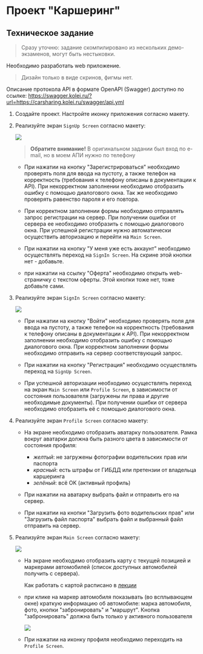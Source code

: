 # Проект "Каршеринг"

## Техническое задание

>Сразу уточню: задание скомпилировано из нескольких демо-экзаменов, могут быть нестыковки.

Необходимо разработать web приложение.

>Дизайн только в виде скринов, фигмы нет.

Описание протокола API в формате OpenAPI (Swagger) доступно по ссылке:
https://swagger.kolei.ru/?url=https://carsharing.kolei.ru/swagger/api.yml

1. Создайте проект. Настройте иконку приложения согласно макету.

1. Реализуйте экран `SignUp Screen` согласно макету:

    ![](../img/mas1_03.png)    

    >**Обратите внимание!** В оригинальном задании был вход по e-mail, но в моем АПИ нужно по телефону

    * При нажатии на кнопку "Зарегистрироваться" необходимо проверять поля для ввода на пустоту, а также телефон на корректность (требования к телефону описаны в документации к API). При некорректном заполнении необходимо отобразить ошибку с помощью диалогового окна. Так же необходимо проверять равенство пароля и его повтора.

    * При корректном заполнении формы необходимо отправлять запрос регистрации на сервер. При получении ошибки от сервера ее необходимо отобразить с помощью диалогового окна. При успешной регистрации нужно автоматически осуществить авторизацию и перейти на `Main Screen`.

    * При нажатии на кнопку "У меня уже есть аккаунт" необходимо осуществлять переход на `SignIn Screen`. На скрине этой кнопки нет - добавьте.

    * при нажатии на ссылку "Оферта" необходимо открыть web-страничку с текстом оферты. Этой кнопки тоже нет, тоже добавьте сами.

1. Реализуйте экран `SignIn Screen` согласно макету:

    ![](../img/mas1_02.png)    

    * При нажатии на кнопку "Войти" необходимо проверять поля для ввода на пустоту, а также телефон на корректность (требования к телефону описаны в документации к API). При некорректном заполнении необходимо отобразить ошибку с помощью диалогового окна. При корректном заполнении формы необходимо отправить на сервер соответствующий запрос.

    * При нажатии на кнопку "Регистрация" необходимо осуществлять переход на `SignUp Screen`.

    * При успешной авторизации необходимо осуществлять переход на экран `Main Screen` или `Profile Screen`, в зависимости от состояния пользователя (загружены ли права и другие необходимые документы). При получении ошибки от сервера необходимо отобразить её с помощью диалогового окна.

1. Реализуйте экран `Profile Screen` согласно макету:

    * На экране необходимо отобразить аватарку пользователя. Рамка вокруг аватарки должна быть разного цвета в зависимости от состояния профиля:
        - *желтый*: не загружены фотографии водительских прав или паспорта
        - *красный*: есть штрафы от ГИБДД или претензии от владельца каршеринга
        - *зелёный*: всё OK (активный профиль)

    * При нажатии на аватарку выбрать файл и  отправить его на сервер.

    * При нажатии на кнопки "Загрузить фото водительских прав" или "Загрузить файл паспорта" выбрать файл и выбранный файл отправить на сервер.

1. Реализуйте экран `Main Screen` согласно макету:

    ![](../img/mas1_04.png)

    * На экране необходимо отобразить карту с текущей позицией и маркерами автомобилей (список доступных автомобилей получить с сервера).

        Как работать с картой расписано в [лекции](./web_19.md)

    * при клике на маркер автомобиля показывать (во всплывающем окне) краткую информацию об автомобиле: марка автомобиля, фото, кнопки "забронировать" и "маршрут". Кнопка "забронировать" должна быть только у активного пользователя

        ![](../img/mas2_01.png)

    <!-- * при клике на кнопку "Забронировать" открыть окно `Booking Screen` -->

    * При нажатии на иконку профиля необходимо переходить на `Profile Screen`.

